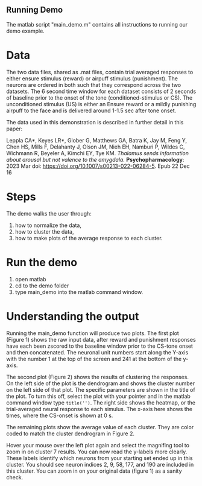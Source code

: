 ## Running Demo

The matlab script "main_demo.m" contains all instructions to running our demo example.

# Data
The two data files, shared as .mat files, contain trial averaged responses to either ensure stimulus (reward) or airpuff stimulus (punishment).
The neurons are ordered in both such that they correspond across the two datasets.  The 6 second time window for each dataset consists of 2 seconds of baseline prior to the onset of the tone (conditioned-stimulus or CS).  The unconditioned stimulus (US) is either an Ensure reward or a mildly punishing airpuff to the face and is delivered around 1-1.5 sec after tone onset.  

The data used in this demonstration is described in further detail in this paper: 

Leppla CA*, Keyes LR*, Glober G, Matthews GA, Batra K, Jay M, Feng Y, Chen HS, Mills F, Delahanty J, Olson JM, Nieh EH, Namburi P, Wildes C, Wichmann R, Beyeler A, Kimchi EY,  Tye KM. *Thalamus sends information about arousal but not valence to the amygdala.* **Psychopharmacology**: 2023 Mar doi: https://doi.org/10.1007/s00213-022-06284-5. Epub 22 Dec 16

# Steps
The demo walks the user through:
1. how to normalize the data,
2. how to cluster the data,
3. how to make plots of the average response to each cluster.

# Run the demo
1. open matlab
2. cd to the demo folder
3. type main_demo into the matlab command window.

# Understanding the output
Running the main_demo function will produce two plots.  The first plot (Figure 1) shows the raw input data, after reward and punishment responses have each been zscored to the baseline window prior to the CS-tone onset and then concatenated.  The neuronal unit numbers start along the Y-axis with the number 1 at the top of the screen and 241 at the bottom of the y-axis.  

The second plot (Figure 2) shows the results of clustering the responses.  On the left side of the plot is the dendrogram and shows the cluster number on the left side of that plot.  The specific parameters are shown in the title of the plot.  To turn this off, select the plot with your pointer and in the matlab command window type `title('')`.  The right side shows the heatmap, or the trial-averaged neural response to each simulus.  The x-axis here shows the times, where the CS-onset is shown at 0 s.

The remaining plots show the average value of each cluster.  They are color coded to match the cluster dendrogram in Figure 2.

Hover your mouse over the left plot again and select the magnifing tool to zoom in on cluster 7 results.  You can now read the y-labels more clearly.  These labels identify which neurons from your starting set ended up in this cluster.  You should see neuron indices 2, 9, 58, 177, and 190 are included in this cluster.  You can zoom in on your original data (figure 1) as a sanity check.  

